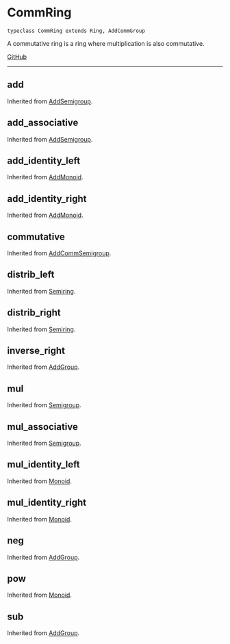 # CommRing

```acorn
typeclass CommRing extends Ring, AddCommGroup
```

A commutative ring is a ring where multiplication is also commutative.

[GitHub](https://github.com/acornprover/acornlib/blob/master/src/comm_ring.ac)

---
## add
Inherited from [AddSemigroup](../AddSemigroup/#add).
## add_associative
Inherited from [AddSemigroup](../AddSemigroup/#add_associative).
## add_identity_left
Inherited from [AddMonoid](../AddMonoid/#add_identity_left).
## add_identity_right
Inherited from [AddMonoid](../AddMonoid/#add_identity_right).
## commutative
Inherited from [AddCommSemigroup](../AddCommSemigroup/#commutative).
## distrib_left
Inherited from [Semiring](../Semiring/#distrib_left).
## distrib_right
Inherited from [Semiring](../Semiring/#distrib_right).
## inverse_right
Inherited from [AddGroup](../AddGroup/#inverse_right).
## mul
Inherited from [Semigroup](../Semigroup/#mul).
## mul_associative
Inherited from [Semigroup](../Semigroup/#mul_associative).
## mul_identity_left
Inherited from [Monoid](../Monoid/#mul_identity_left).
## mul_identity_right
Inherited from [Monoid](../Monoid/#mul_identity_right).
## neg
Inherited from [AddGroup](../AddGroup/#neg).
## pow
Inherited from [Monoid](../Monoid/#pow).
## sub
Inherited from [AddGroup](../AddGroup/#sub).
